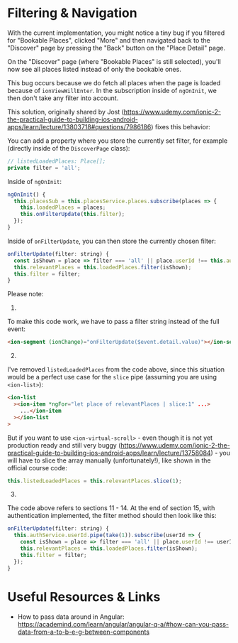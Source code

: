 # Filtering & Navigation

With the current implementation, you might notice a tiny bug if you filtered for "Bookable Places", clicked "More" and then navigated back to the "Discover" page by pressing the "Back" button on the "Place Detail" page.

On the "Discover" page (where "Bookable Places" is still selected), you'll now see all places listed instead of only the bookable ones.

This bug occurs because we do fetch all places when the page is loaded because of `ionViewWillEnter`. In the subscription inside of `ngOnInit`, we then don't take any filter into account.

This solution, originally shared by Jost (https://www.udemy.com/ionic-2-the-practical-guide-to-building-ios-android-apps/learn/lecture/13803718#questions/7986186) fixes this behavior:

You can add a property where you store the currently set filter, for example (directly inside of the `DiscoverPage` class):

```javascript
// listedLoadedPlaces: Place[];
private filter = 'all';
```

Inside of `ngOnInit`:

```javascript
ngOnInit() {
  this.placesSub = this.placesService.places.subscribe(places => {
    this.loadedPlaces = places;
    this.onFilterUpdate(this.filter);
  });
}
```

Inside of `onFilterUpdate`, you can then store the currently chosen filter:

```javascript
onFilterUpdate(filter: string) {
  const isShown = place => filter === 'all' || place.userId !== this.authService.userId;
  this.relevantPlaces = this.loadedPlaces.filter(isShown);
  this.filter = filter;
}
```

Please note:

1.

To make this code work, we have to pass a filter string instead of the full event:

```html
<ion-segment (ionChange)="onFilterUpdate($event.detail.value)"></ion-segment>
```

2.

I've removed `listedLoadedPlaces` from the code above, since this situation would be a perfect use case for the `slice` pipe (assuming you are using `<ion-list>`):

```html
<ion-list
  ><ion-item *ngFor="let place of relevantPlaces | slice:1" ...>
    ...</ion-item
  ></ion-list
>
```

But if you want to use `<ion-virtual-scroll>` - even though it is not yet production ready and still very buggy (https://www.udemy.com/ionic-2-the-practical-guide-to-building-ios-android-apps/learn/lecture/13758084) - you will have to slice the array manually (unfortunately!), like shown in the official course code:

```javascript
this.listedLoadedPlaces = this.relevantPlaces.slice(1);
```

3.

The code above refers to sections 11 - 14. At the end of section 15, with authentication implemented, the filter method should then look like this:

```javascript
onFilterUpdate(filter: string) {
  this.authService.userId.pipe(take(1)).subscribe(userId => {
    const isShown = place => filter === 'all' || place.userId !== userId;
    this.relevantPlaces = this.loadedPlaces.filter(isShown);
    this.filter = filter;
  });
}
```

# Useful Resources & Links

- How to pass data around in Angular: https://academind.com/learn/angular/angular-q-a/#how-can-you-pass-data-from-a-to-b-e-g-between-components
